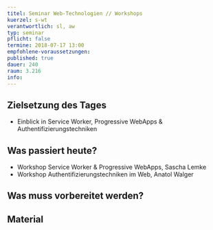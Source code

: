 ```yaml
---
titel: Seminar Web-Technologien // Workshops
kuerzel: s-wt
verantwortlich: sl, aw
typ: seminar
pflicht: false
termine: 2018-07-17 13:00
empfohlene-voraussetzungen: 
published: true
dauer: 240
raum: 3.216
info: 
---
```


## Zielsetzung des Tages
- Einblick in Service Worker, Progressive WebApps & Authentifizierungstechniken

## Was passiert heute?
- Workshop Service Worker & Progressive WebApps, Sascha Lemke
- Workshop Authentifizierungstechniken im Web, Anatol Walger

## Was muss vorbereitet werden?

## Material
